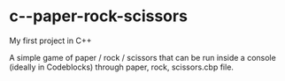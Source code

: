 # c--paper-rock-scissors
My first project in C++


A simple game of paper / rock / scissors that can be run inside a console (ideally in Codeblocks) through paper, rock, scissors.cbp file.
